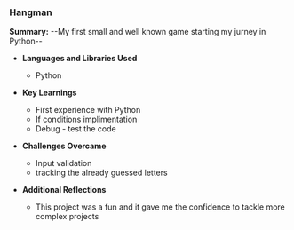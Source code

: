 ### **Hangman**
**Summary:**
--My first small and well known game starting my jurney in Python--
- **Languages and Libraries Used**
  - Python

- **Key Learnings**
  - First experience with Python
  - If conditions implimentation
  - Debug - test the code

- **Challenges Overcame**
  - Input validation
  - tracking the already guessed letters

- **Additional Reflections**
  - This project was a fun and it gave me the confidence to tackle more complex projects